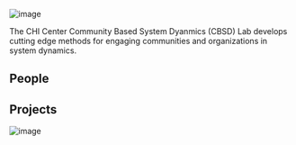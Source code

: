 ![image](https://user-images.githubusercontent.com/8854922/124340159-2dc3c180-db81-11eb-9ced-9d561fc54065.png)

The CHI Center Community Based System Dyanmics (CBSD) Lab develops cutting edge methods for engaging communities and organizations in system dynamics.  

## People

## Projects

![image](https://user-images.githubusercontent.com/8854922/124619880-030a8f00-de47-11eb-818f-83f4d092068d.png=300px)

